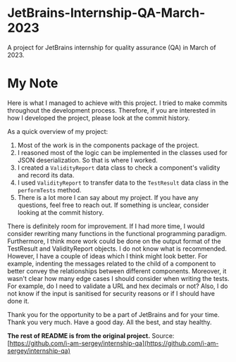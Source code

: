 # JetBrains-Internship-QA-March-2023
A project for JetBrains internship for quality assurance (QA) in March of 2023.

# My Note
Here is what I managed to achieve with this project. I tried to make commits throughout the development process.
Therefore, if you are interested in how I developed the project, please look at the commit history.

As a quick overview of my project:
1) Most of the work is in the components package of the project.
2) I reasoned most of the logic can be implemented in the classes used for JSON deserialization. So that is where I worked.
3) I created a `ValidityReport` data class to check a component's validity and record its data.
4) I used `ValidityReport` to transfer data to the `TestResult` data class in the `performTests` method.
5) There is a lot more I can say about my project. If you have any questions, feel free to reach out. If something is unclear, consider looking at the commit history.

There is definitely room for improvement. If I had more time, I would consider rewriting many functions in the functional programming paradigm.
Furthermore, I think more work could be done on the output format of the TestResult and ValidityReport objects.
I do not know what is recommended. However, I have a couple of ideas which I think might look better.
For example, indenting the messages related to the child of a component to better convey the relationships between different components.
Moreover, it wasn't clear how many edge cases I should consider when writing the tests. For example, do I need to validate a URL and hex decimals or not?
Also, I do not know if the input is sanitised for security reasons or if I should have done it.

Thank you for the opportunity to be a part of JetBrains and for your time. Thank you very much. Have a good day. All the best, and stay healthy.

**The rest of README is from the original project.**
Source: [https://github.com/i-am-sergey/internship-qa](https://github.com/i-am-sergey/internship-qa)
